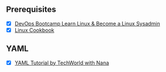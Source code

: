 ## Prerequisites

- [X] [DevOps Bootcamp Learn Linux & Become a Linux Sysadmin](https://zerotomastery.io/courses/devops-bootcamp/)
- [X] [Linux Cookbook](https://www.oreilly.com/library/view/linux-cookbook-2nd/9781492087151/)

## YAML

- [X] [YAML Tutorial by TechWorld with Nana](https://www.youtube.com/watch?v=1uFVr15xDGg)